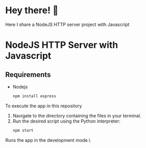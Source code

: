 # Hey there! 👋
Here I share a NodeJS HTTP server project with Javascript
# NodeJS HTTP Server with Javascript


## Requirements
*  Nodejs
    ```bash
    npm install express
    ```
To execute the app in this repository

1.  Navigate to the directory containing the  files in your terminal.
2.  Run the desired script using the Python interpreter:
    ```bash
    npm start
    ```
Runs the app in the development mode.\

    
    
